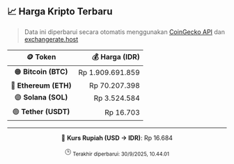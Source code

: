 

<!-- HARGA_KRIPTO -->
## 📈 Harga Kripto Terbaru

> Data ini diperbarui secara otomatis menggunakan [CoinGecko API](https://www.coingecko.com/) dan [exchangerate.host](https://exchangerate.host/)

<div align="center">

| 🪙 Token | 💰 Harga (IDR) |
|:------:|---------------:|
| 🟠 **Bitcoin (BTC)**   | Rp 1.909.691.859 |
| 🔵 **Ethereum (ETH)**  | Rp 70.207.398 |
| 🟣 **Solana (SOL)**    | Rp 3.524.584 |
| 🟢 **Tether (USDT)**   | Rp 16.703 |

---

💱 **Kurs Rupiah (USD → IDR)**: Rp 16.684

🕒 <sub>Terakhir diperbarui: 30/9/2025, 10.44.01</sub>

</div>
<!-- /HARGA_KRIPTO -->